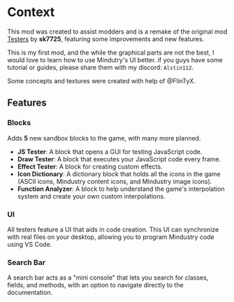 # Context

This mod was created to assist modders and is a remake of the original mod
[Testers](https://github.com/sk7725/Testers) by **sk7725**, featuring some
improvements and new features.

This is my first mod, and the while the graphical parts are not the best,
I would love to learn how to use Mindutry's UI better. if you guys have some
tutorial or guides, please share them with my discord: `Alstin112`.

Some concepts and textures were created with help of @FlinTyX.
## Features

### Blocks

Adds **5** new sandbox blocks to the game, with many more planned.

- **JS Tester**:  A block that opens a GUI for testing JavaScript code.
- **Draw Tester**: A block that executes your JavaScript code every frame.
- **Effect Tester**: A block for creating custom effects.
- **Icon Dictionary**: A dictionary block that holds all the icons in the game
(ASCII icons, Mindustry content icons, and Mindustry image icons).
- **Function Analyzer**: A block to help understand the game's interpolation
system and create your own custom interpolations.

### UI

All testers feature a UI that aids in code creation. This UI can synchronize with
real files on your desktop, allowing you to program Mindustry code using VS Code.

### Search Bar

A search bar acts as a "mini console" that lets you search for classes, fields,
and methods, with an option to navigate directly to the documentation.